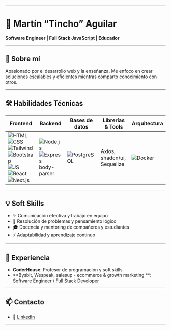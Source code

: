 
---

# 👋 Martín “Tincho” Aguilar

**Software Engineer | Full Stack JavaScript | Educador**

---

## 🌱 Sobre mí

Apasionado por el desarrollo web y la enseñanza. Me enfoco en crear soluciones escalables y eficientes mientras comparto conocimiento con otros.

---

## 🛠️ Habilidades Técnicas

| **Frontend**                                                                                                                                                                                                                                                                                                                                                                                                                                                                                                                                                                                                                                                                                                                                                          | **Backend**                                                                                                                                                                                                                          | **Bases de datos**                                                                                                  | **Librerías & Tools**       | **Arquitectura**                                                                                        |
| --------------------------------------------------------------------------------------------------------------------------------------------------------------------------------------------------------------------------------------------------------------------------------------------------------------------------------------------------------------------------------------------------------------------------------------------------------------------------------------------------------------------------------------------------------------------------------------------------------------------------------------------------------------------------------------------------------------------------------------------------------------------- | ------------------------------------------------------------------------------------------------------------------------------------------------------------------------------------------------------------------------------------ | ------------------------------------------------------------------------------------------------------------------- | --------------------------- | ------------------------------------------------------------------------------------------------------- |
| ![HTML](https://img.shields.io/badge/HTML-E34F26?style=for-the-badge\&logo=html5\&logoColor=white) ![CSS](https://img.shields.io/badge/CSS-1572B6?style=for-the-badge\&logo=css3\&logoColor=white) ![Tailwind](https://img.shields.io/badge/TailwindCSS-38B2AC?style=for-the-badge\&logo=tailwind-css\&logoColor=white) ![Bootstrap](https://img.shields.io/badge/Bootstrap-563D7C?style=for-the-badge\&logo=bootstrap\&logoColor=white) ![JS](https://img.shields.io/badge/JavaScript-F7DF1E?style=for-the-badge\&logo=javascript\&logoColor=black) ![React](https://img.shields.io/badge/React-20232A?style=for-the-badge\&logo=react\&logoColor=61DAFB) ![Next.js](https://img.shields.io/badge/Next.js-000000?style=for-the-badge\&logo=next.js\&logoColor=white) | ![Node.js](https://img.shields.io/badge/Node.js-339933?style=for-the-badge\&logo=node.js\&logoColor=white) ![Express](https://img.shields.io/badge/Express.js-000000?style=for-the-badge\&logo=express\&logoColor=white) body-parser | ![PostgreSQL](https://img.shields.io/badge/PostgreSQL-316192?style=for-the-badge\&logo=postgresql\&logoColor=white) | Axios, shadcn/ui, Sequelize | ![Docker](https://img.shields.io/badge/Docker-2496ED?style=for-the-badge\&logo=docker\&logoColor=white) |


---

## 💡 Soft Skills

* ✨ Comunicación efectiva y trabajo en equipo
* 🧠 Resolución de problemas y pensamiento lógico
* 🎓 Docencia y mentoring de compañeros y estudiantes
* ⚡ Adaptabilidad y aprendizaje continuo

---

## 💼 Experiencia

* **CoderHouse**: Profesor de programación y soft skills
* **Bysbit, Wespeak, salesup - ecommerce & growth marketing **: Software Engineer / Full Stack Developer

---

## 📫 Contacto

* 🔗 [LinkedIn](https://www.linkedin.com/in/jes%C3%BAs-martin-aguilar/)

---
